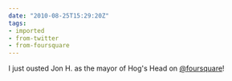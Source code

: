 ```yaml
---
date: "2010-08-25T15:29:20Z"
tags:
- imported
- from-twitter
- from-foursquare
---
```

I just ousted Jon H. as the mayor of Hog's Head on [@foursquare](/twitter/#/foursquare)!
